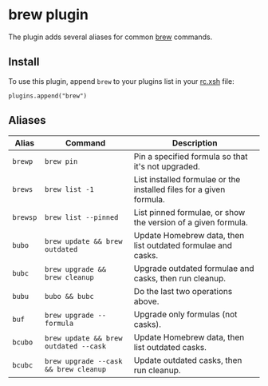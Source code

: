 # brew plugin

The plugin adds several aliases for common [brew](https://brew.sh) commands.

## Install

To use this plugin, append `brew` to your plugins list in your [rc.xsh] file:

```shell
plugins.append("brew")
```

## Aliases

| Alias    | Command                               | Description                                                         |
|----------|---------------------------------------|---------------------------------------------------------------------|
| `brewp`  | `brew pin`                            | Pin a specified formula so that it's not upgraded.                  |
| `brews`  | `brew list -1`                        | List installed formulae or the installed files for a given formula. |
| `brewsp` | `brew list --pinned`                  | List pinned formulae, or show the version of a given formula.       |
| `bubo`   | `brew update && brew outdated`        | Update Homebrew data, then list outdated formulae and casks.        |
| `bubc`   | `brew upgrade && brew cleanup`        | Upgrade outdated formulae and casks, then run cleanup.              |
| `bubu`   | `bubo && bubc`                        | Do the last two operations above.                                   |
| `buf`    | `brew upgrade --formula`              | Upgrade only formulas (not casks).                                  |
| `bcubo`  | `brew update && brew outdated --cask` | Update Homebrew data, then list outdated casks.                     |
| `bcubc`  | `brew upgrade --cask && brew cleanup` | Update outdated casks, then run cleanup.                            |


[rc.xsh]: https://xon.sh/xonshrc.html
